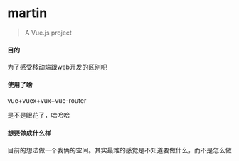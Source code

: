 # martin

> A Vue.js project

#### 目的

为了感受移动端跟web开发的区别吧

#### 使用了啥

vue+vuex+vux+vue-router

是不是眼花了，哈哈哈

#### 想要做成什么样

目前的想法做一个我俩的空间。其实最难的感觉是不知道要做什么，而不是怎么做